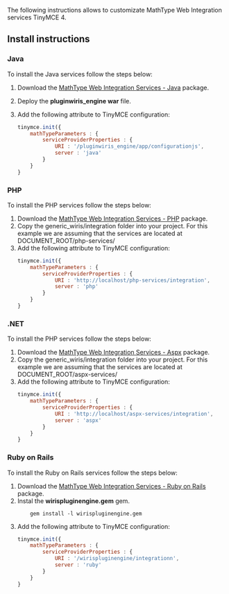The following instructions allows to customizate MathType Web Integration services TinyMCE 4.

## Install instructions

### Java

To install the Java services follow the steps below:

1. Download the [MathType Web Integration Services - Java](https://store.wiris.com/en/products/downloads/mathtype/integrations) package.
2. Deploy the **pluginwiris_engine war** file.
3. Add the following attribute to TinyMCE configuration:

   ```js
   tinymce.init({
       mathTypeParameters : {
           serviceProviderProperties : {
               URI : '/pluginwiris_engine/app/configurationjs',
               server : 'java'
           }
       }
   }

   ```

### PHP

To install the PHP services follow the steps below:

1. Download the [MathType Web Integration Services - PHP](https://store.wiris.com/en/products/downloads/mathtype/integrations) package.
2. Copy the generic_wiris/integration folder into your project. For this example we are assuming that the services are located at DOCUMENT_ROOT/php-services/
3. Add the following attribute to TinyMCE configuration:
   ```js
   tinymce.init({
       mathTypeParameters : {
           serviceProviderProperties : {
               URI : 'http://localhost/php-services/integration',
               server : 'php'
           }
       }
   }
   ```

### .NET

To install the PHP services follow the steps below:

1. Download the [MathType Web Integration Services - Aspx](https://store.wiris.com/en/products/downloads/mathtype/integrations) package.
2. Copy the generic_wiris/integration folder into your project. For this example we are assuming that the services are located at DOCUMENT_ROOT/aspx-services/
3. Add the following attribute to TinyMCE configuration:
   ```js
   tinymce.init({
       mathTypeParameters : {
           serviceProviderProperties : {
               URI : 'http://localhost/aspx-services/integration',
               server : 'aspx'
           }
       }
   }
   ```

### Ruby on Rails

To install the Ruby on Rails services follow the steps below:

1. Download the [MathType Web Integration Services - Ruby on Rails](https://store.wiris.com/en/products/downloads/mathtype/integrations) package.
2. Instal the **wirispluginengine.gem** gem.
   ```
       gem install -l wirispluginengine.gem
   ```
3. Add the following attribute to TinyMCE configuration:
   ```js
   tinymce.init({
       mathTypeParameters : {
           serviceProviderProperties : {
               URI : '/wirispluginengine/integrationn',
               server : 'ruby'
           }
       }
   }
   ```
